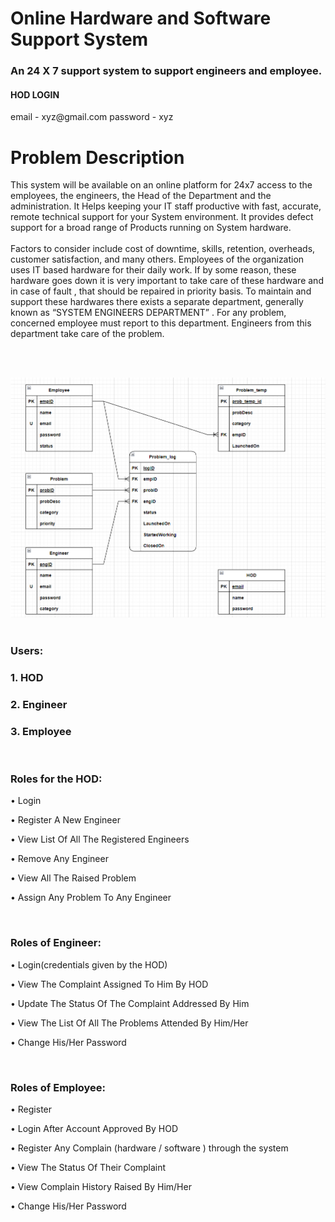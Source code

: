 <h1> Online Hardware and Software Support System</h1>

<h3> An 24 X 7 support system to support engineers and employee.</h3>

<h4> HOD LOGIN</h4>
<span>email - xyz@gmail.com</span>
<span>password - xyz </span>

<h1> Problem Description</h1>

<p>This system will be available on an online platform for 24x7 access to the employees, the engineers, the Head of the Department and the administration. It Helps keeping your IT staff productive with fast, accurate, remote technical support for your System environment. It provides defect support for a broad range of Products running on System hardware.
<br><br>
Factors to consider include cost of downtime, skills, retention, overheads, customer satisfaction, and many others. Employees of the organization uses IT based hardware for their daily work. If by some reason, these hardware goes down it is very important to take care of these hardware and in case of fault , that should be repaired in priority basis. To maintain and support these hardwares there exists a separate department, generally known as “SYSTEM ENGINEERS DEPARTMENT” . For any problem, concerned employee must report to this department. Engineers from this department take care of the problem.
  
<br><br>


<img src ="https://github.com/rayxtr/separate-grass-3333/blob/main/MS%20Hardware%20and%20Software%20Support/ER_Diagram.png?raw=true"/>
<br> <br>
<h3>Users:</h3>
<h3>1. HOD</h3>
<h3>2. Engineer</h3>
<h3>3. Employee</h3>
<br />
<h3>Roles for the HOD:</h3>
<p>• Login</p>
<p>• Register A New Engineer</p>
<p>• View List Of All The Registered Engineers</p>
<p>• Remove Any Engineer</p>
<p>• View All The Raised Problem</p>
<p>• Assign Any Problem To Any Engineer</p>

<br />
<h3>Roles of Engineer:</h3>
<p>• Login(credentials given by the HOD)</p>
<p>• View The Complaint Assigned To Him By HOD</p>
<p>• Update The Status Of The Complaint Addressed By Him</p>
<p>• View The List Of All The Problems Attended By Him/Her</p>
<p>• Change His/Her Password</p>


<br />
<h3>Roles of Employee:</h3>
<p>• Register</p>
<p>• Login After Account Approved By HOD</p>
<p>• Register Any Complain (hardware / software ) through the system</p>
<p>• View The Status Of Their Complaint</p>
<p>• View Complain History Raised By Him/Her</p>
<p>• Change His/Her Password</p>

<br><br>


